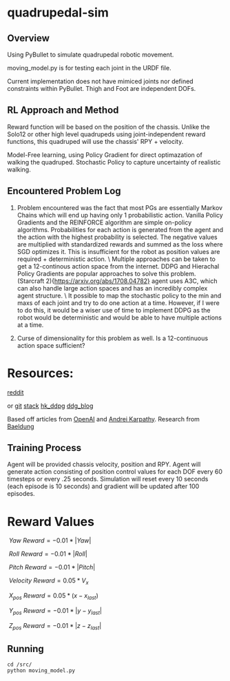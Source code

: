 # quadrupedal-sim

## Overview

Using PyBullet to simulate quadrupedal robotic movement. 

moving_model.py is for testing each joint in the URDF file.

Current implementation does not have mimiced joints nor defined constraints within PyBullet. Thigh and Foot are independent DOFs.

## RL Approach and Method

Reward function will be based on the position of the chassis. Unlike the Solo12 or other high level quadrupeds using joint-independent reward functions, this quadruped will use the chassis' RPY + velocity.

Model-Free learning, using Policy Gradient for direct optimazation of walking the quadruped. Stochastic Policy to capture uncertainty of realistic walking.

## Encountered Problem Log

1) Problem encountered was the fact that most PGs are essentially Markov Chains which will end up having only 1 probabilistic action. Vanilla Policy Gradients and the REINFORCE algorithm are simple on-policy algorithms. Probabilities for each action is generated from the agent and the action with the highest probability is selected. The negative values are multiplied with standardized rewards and summed as the loss where SGD optimizes it. This is insufficient for the robot as position values are required + deterministic action. \ Multiple approaches can be taken to get a 12-continous action space from the internet. DDPG and Hierachal Policy Gradients are popular approaches to solve this problem. (Starcraft 2){https://arxiv.org/abs/1708.04782} agent uses A3C, which can also handle large action spaces and has an incredibly complex agent structure. \ It possible to map the stochastic policy to the min and maxs of each joint and try to do one action at a time. However, if I were to do this, it would be a wiser use of time to implement DDPG as the robot would be deterministic and would be able to have multiple actions at a time.

3) Curse of dimensionality for this problem as well. Is a 12-continuous action space sufficient? 

# Resources:

[reddit](https://www.reddit.com/r/MachineLearning/comments/9z8tok/d_reinforcement_learning_with_multiple/)

or 
[git](https://pemami4911.github.io/blog/2016/08/21/ddpg-rl.html#References)
[stack](https://stackoverflow.com/questions/43881897/what-is-the-policy-gradient-when-multiple-actions-are-possible)
[hk_ddpg](https://yanpanlau.github.io/2016/10/11/Torcs-Keras.html)
[ddg_blog](https://pemami4911.github.io/blog/2016/08/21/ddpg-rl.html#References)

Based off articles from [OpenAI](https://spinningup.openai.com/en/latest/spinningup/rl_intro3.html) and [Andrei Karpathy](https://karpathy.github.io/2016/05/31/rl/). Research from [Baeldung](https://www.baeldung.com/cs/rl-deterministic-vs-stochastic-policies#:~:text=The%20primary%20difference%20between%20a,over%20actions%20for%20each%20state.)

## Training Process

Agent will be provided chassis velocity, position and RPY. Agent will generate action consisting of position control values for each DOF every 60 timesteps or every .25 seconds. Simulation will reset every 10 seconds (each episode is 10 seconds) and gradient will be updated after 100 episodes.

# Reward Values

$`\ Yaw\:Reward = -0.01 * |Yaw| `$

$`\ Roll\:Reward = -0.01 * |Roll| `$

$`\ Pitch\:Reward = -0.01 * |Pitch| `$

$`\ Velocity\:Reward = 0.05 * V_x `$

$`\ X_{pos}\:Reward = 0.05 * (x - x_{last}) `$

$`\ Y_{pos}\:Reward = -0.01 * |y - y_{last}| `$

$`\ Z_{pos}\:Reward = -0.01 * |z - z_{last}| `$

## Running

```shell
cd /src/
python moving_model.py
```
